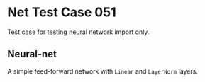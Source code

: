 # Net Test Case 051

Test case for testing neural network import only.

## Neural-net

A simple feed-forward network with `Linear` and `LayerNorm` layers.
